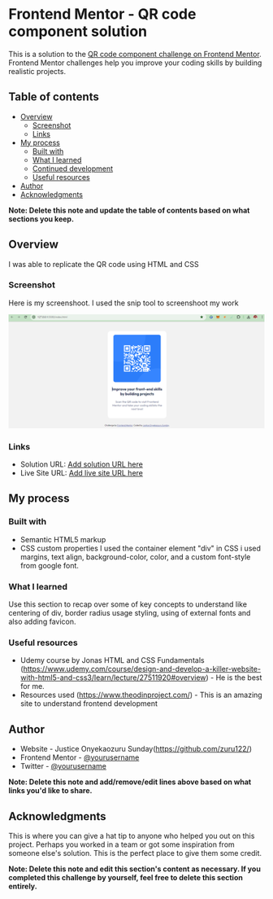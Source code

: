 # Frontend Mentor - QR code component solution

This is a solution to the [QR code component challenge on Frontend Mentor](https://www.frontendmentor.io/challenges/qr-code-component-iux_sIO_H). Frontend Mentor challenges help you improve your coding skills by building realistic projects.

## Table of contents

- [Overview](#overview)
  - [Screenshot](#screenshot)
  - [Links](#links)
- [My process](#my-process)
  - [Built with](#built-with)
  - [What I learned](#what-i-learned)
  - [Continued development](#continued-development)
  - [Useful resources](#useful-resources)
- [Author](#author)
- [Acknowledgments](#acknowledgments)

**Note: Delete this note and update the table of contents based on what sections you keep.**

## Overview

I was able to replicate the QR code using HTML and CSS

### Screenshot

Here is my screenshoot.
I used the snip tool to screenshoot my work

![](./screenshot.jpg)

### Links

- Solution URL: [Add solution URL here](https://your-solution-url.com)
- Live Site URL: [Add live site URL here](https://your-live-site-url.com)

## My process

### Built with

- Semantic HTML5 markup
- CSS custom properties
  I used the container element "div"
  in CSS i used margins, text align, background-color, color, and a custom font-style from google font.

### What I learned

Use this section to recap over some of key concepts to understand like centering of div, border radius usage styling, using of external fonts and also adding favicon.

### Useful resources

- Udemy course by Jonas HTML and CSS Fundamentals (https://www.udemy.com/course/design-and-develop-a-killer-website-with-html5-and-css3/learn/lecture/27511920#overview) - He is the best for me.
- Resources used (https://www.theodinproject.com/) - This is an amazing site to understand frontend development

## Author

- Website - Justice Onyekaozuru Sunday(https://github.com/zuru122/)
- Frontend Mentor - [@yourusername](https://www.frontendmentor.io/profile/yourusername)
- Twitter - [@yourusername](https://www.twitter.com/yourusername)

**Note: Delete this note and add/remove/edit lines above based on what links you'd like to share.**

## Acknowledgments

This is where you can give a hat tip to anyone who helped you out on this project. Perhaps you worked in a team or got some inspiration from someone else's solution. This is the perfect place to give them some credit.

**Note: Delete this note and edit this section's content as necessary. If you completed this challenge by yourself, feel free to delete this section entirely.**
